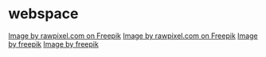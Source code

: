 # webspace
<a href="https://www.freepik.com/free-photo/sand-sea-watercolor-texture-background_15559505.htm#fromView=image_search&page=1&position=0&uuid=5cc70e8f-f903-409a-97aa-53ef4246d08e">Image by rawpixel.com on Freepik</a>
<a href="https://www.freepik.com/free-photo/beautiful-beach-galapagos-islands-ecuador_15439253.htm#fromView=image_search&page=1&position=1&uuid=e89ee7f0-8ab9-44ce-9efc-6ace800e7151">Image by rawpixel.com on Freepik</a>
<a href="https://www.freepik.com/free-photo/starfish-shoreline_1170806.htm#fromView=image_search&page=1&position=0&uuid=40c902c8-afdc-4662-8c89-31aeee9c5586">Image by freepik</a>
<a href="https://www.freepik.com/free-photo/top-view-health-still-life-arrangement-with-copy-space_12412920.htm#fromView=image_search&page=1&position=0&uuid=b83ce005-056e-4c8f-bfb4-38ff6993f9df">Image by freepik</a>
